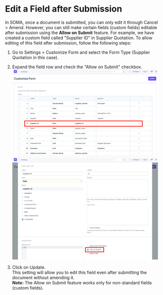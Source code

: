 
# Edit a Field after Submission


In SOMA, once a document is submitted, you can only edit it through Cancel > Amend. However, you can still make certain fields (custom fields) editable after submission using the **Allow on Submit** feature. For example, we have created a custom field called "Supplier ID" in Supplier Quotation. To allow editing of this field after submission, follow the following steps:  
1) Go to Settings > Customize Form and select the Form Type (Supplier Quotation in this case).  
2) Expand the field row and check the "Allow on Submit" checkbox.  
![](/files/hyYfSoc.png)  
![](/files/dp37Dab.png)  
  
3) Click on Update.  
This setting will allow you to edit this field even after submitting the document without amending it.  
**Note:** The Allow on Submit feature works only for non-standard fields (custom fields).
